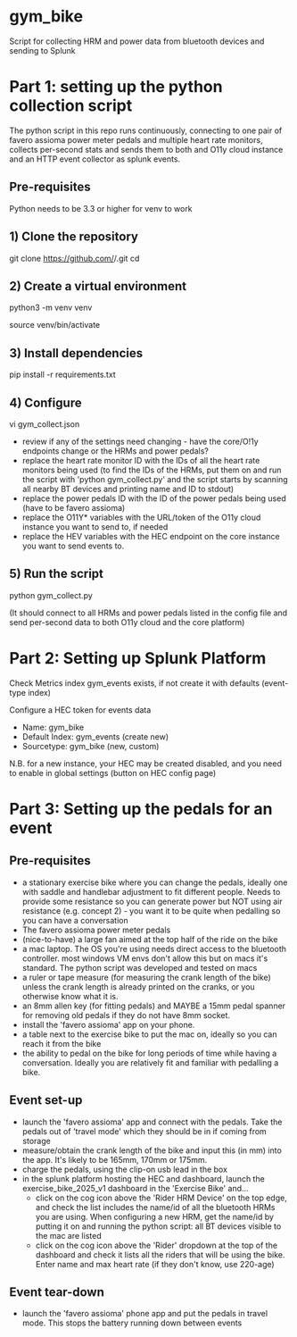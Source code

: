 # gym_bike
Script for collecting HRM and power data from bluetooth devices and sending to Splunk

# Part 1: setting up the python collection script

The python script in this repo runs continuously, connecting to one pair of favero assioma power meter pedals and multiple heart rate monitors, collects per-second stats and sends them to both and O11y cloud instance and an HTTP event collector as splunk events.

## Pre-requisites
Python needs to be 3.3 or higher for venv to work

## 1) Clone the repository
git clone https://github.com/<your-username>/<repo-name>.git
cd <repo-name>

## 2) Create a virtual environment
python3 -m venv venv

source venv/bin/activate

## 3) Install dependencies
pip install -r requirements.txt

## 4) Configure
vi gym_collect.json

- review if any of the settings need changing - have the core/O!1y endpoints change or the HRMs and power pedals?
- replace the heart rate monitor ID with the IDs of all the heart rate monitors being used
   (to find the IDs of the HRMs, put them on and run the script with 'python gym_collect.py' and the script starts by scanning all nearby BT devices and printing name and ID to stdout) 
- replace the power pedals ID with the ID of the power pedals being used (have to be favero assioma)
- replace the O11Y* variables with the URL/token of the O11y cloud instance you want to send to, if needed
- replace the HEV variables with the HEC endpoint on the core instance you want to send events to.

## 5) Run the script
python gym_collect.py

(It should connect to all HRMs and power pedals listed in the config file and send per-second data to both O11y cloud and the core platform)

# Part 2: Setting up Splunk Platform

Check Metrics index gym_events exists, if not create it with defaults (event-type index)

Configure a HEC token for events data
- Name: gym_bike
- Default Index: gym_events (create new)
- Sourcetype: gym_bike (new, custom)

N.B. for a new instance, your HEC may be created disabled, and you need to enable in global settings (button on HEC config page)


# Part 3: Setting up the pedals for an event

## Pre-requisites

- a stationary exercise bike where you can change the pedals, ideally one with saddle and handlebar adjustment to fit different people. Needs to provide some resistance so you can generate power but NOT using air resistance (e.g. concept 2)  - you want it to be quite when pedalling so you can have a conversation
- The favero assioma power meter pedals
- (nice-to-have) a large fan aimed at the top half of the ride on the bike
- a mac laptop. The OS you're using needs direct access to the bluetooth controller. most windows VM envs don't allow this but on macs it's standard. The python script was developed and tested on macs
- a ruler or tape measure (for measuring the crank length of the bike) unless the crank length is already printed on the cranks, or you otherwise know what it is.
- an 8mm allen key (for fitting pedals) and MAYBE a 15mm pedal spanner for removing old pedals if they do not have 8mm socket.
- install the 'favero assioma' app on your phone.
- a table next to the exercise bike to put the mac on, ideally so you can reach it from the bike
- the ability to pedal on the bike for long periods of time while having a conversation. Ideally you are relatively fit and familiar with pedalling a bike.

## Event set-up

- launch the 'favero assioma' app and connect with the pedals. Take the pedals out of 'travel mode' which they should be in if coming from storage
- measure/obtain the crank length of the bike and input this (in mm) into the app. It's likely to be 165mm, 170mm or 175mm.
- charge the pedals, using the clip-on usb lead in the box
- in the splunk platform hosting the HEC and dashboard, launch the exercise_bike_2025_v1 dashboard in the 'Exercise Bike' and...
  - click on the cog icon above the 'Rider HRM Device' on the top edge, and check the list includes the name/id of all the bluetooth HRMs you are using. When configuring a new HRM, get the name/id by putting it on and running the python script: all BT devices visible to the mac are listed
  - click on the cog icon above the 'Rider' dropdown at the top of the dashboard and check it lists all the riders that will be using the bike. Enter name and max heart rate (if they don't know, use 220-age)

## Event tear-down

- launch the 'favero assioma' phone app and put the pedals in travel mode. This stops the battery running down between events

